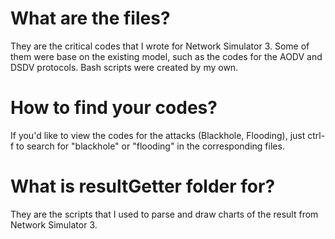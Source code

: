 # What are the files?

They are the critical codes that I wrote for Network Simulator 3. 
Some of them were base on the existing model, such as the codes for the AODV and DSDV protocols.
Bash scripts were created by my own.

# How to find your codes?

If you'd like to view the codes for the attacks (Blackhole, Flooding),
just ctrl-f to search for "blackhole" or "flooding" in the corresponding files.

# What is resultGetter folder for?

They are the scripts that I used to parse and draw charts of the result from Network Simulator 3.